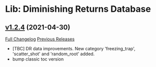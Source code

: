 # Lib: Diminishing Returns Database

## [v1.2.4](https://github.com/wardz/DRList-1.0/tree/v1.2.4) (2021-04-30)
[Full Changelog](https://github.com/wardz/DRList-1.0/compare/v1.2.3...v1.2.4) [Previous Releases](https://github.com/wardz/DRList-1.0/releases)

- [TBC] DR data improvements. New category 'freezing\_trap', 'scatter\_shot' and 'random\_root' added.  
- bump classic toc version  
